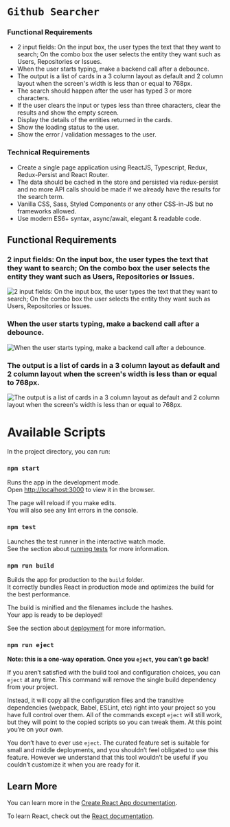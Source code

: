 # `Github Searcher`

### Functional Requirements
- 2 input fields: On the input box, the user types the text that they want to search; On the combo box the user selects the entity they want such as Users, Repositories or Issues.
- When the user starts typing, make a backend call after a debounce.
- The output is a list of cards in a 3 column layout as default and 2 column layout when the screen's width is less than or equal to 768px.
- The search should happen after the user has typed 3 or more characters.
- If the user clears the input or types less than three characters, clear the results and show the empty screen.
- Display the details of the entities returned in the cards.
- Show the loading status to the user.
- Show the error / validation messages to the user.

### Technical Requirements
- Create a single page application using ReactJS, Typescript, Redux, Redux-Persist and React Router.
- The data should be cached in the store and persisted via redux-persist and no more API calls should be made if we already have the results for the search term.
- Vanilla CSS, Sass, Styled Components or any other CSS-in-JS but no frameworks allowed.
- Use modern ES6+ syntax, async/await, elegant & readable code.


## Functional Requirements
### 2 input fields: On the input box, the user types the text that they want to search; On the combo box the user selects the entity they want such as Users, Repositories or Issues.

![2 input fields: On the input box, the user types the text that they want to search; On the combo box the user selects the entity they want such as Users, Repositories or Issues.](http://bigjapps.com/images/Untitled.gif)


### When the user starts typing, make a backend call after a debounce.

![When the user starts typing, make a backend call after a debounce.](http://bigjapps.com/images/Untitled1.gif)

### The output is a list of cards in a 3 column layout as default and 2 column layout when the screen's width is less than or equal to 768px.

![The output is a list of cards in a 3 column layout as default and 2 column layout when the screen's width is less than or equal to 768px.](http://bigjapps.com/images/Untitled2.gif)



# Available Scripts

In the project directory, you can run:

### `npm start`

Runs the app in the development mode.<br />
Open [http://localhost:3000](http://localhost:3000) to view it in the browser.

The page will reload if you make edits.<br />
You will also see any lint errors in the console.

### `npm test`

Launches the test runner in the interactive watch mode.<br />
See the section about [running tests](https://facebook.github.io/create-react-app/docs/running-tests) for more information.

### `npm run build`

Builds the app for production to the `build` folder.<br />
It correctly bundles React in production mode and optimizes the build for the best performance.

The build is minified and the filenames include the hashes.<br />
Your app is ready to be deployed!

See the section about [deployment](https://facebook.github.io/create-react-app/docs/deployment) for more information.

### `npm run eject`

**Note: this is a one-way operation. Once you `eject`, you can’t go back!**

If you aren’t satisfied with the build tool and configuration choices, you can `eject` at any time. This command will remove the single build dependency from your project.

Instead, it will copy all the configuration files and the transitive dependencies (webpack, Babel, ESLint, etc) right into your project so you have full control over them. All of the commands except `eject` will still work, but they will point to the copied scripts so you can tweak them. At this point you’re on your own.

You don’t have to ever use `eject`. The curated feature set is suitable for small and middle deployments, and you shouldn’t feel obligated to use this feature. However we understand that this tool wouldn’t be useful if you couldn’t customize it when you are ready for it.

## Learn More

You can learn more in the [Create React App documentation](https://facebook.github.io/create-react-app/docs/getting-started).

To learn React, check out the [React documentation](https://reactjs.org/).
